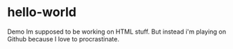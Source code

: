 # hello-world
Demo
Im supposed to be working on HTML stuff. But instead i'm playing on Github because I love to procrastinate.
